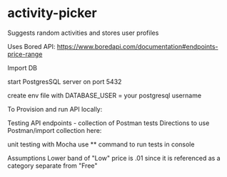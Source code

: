 # activity-picker
Suggests random activities and stores user profiles

Uses Bored API: https://www.boredapi.com/documentation#endpoints-price-range

Import DB

start PostgresSQL server on port 5432

create env file with DATABASE_USER = your postgresql username



To Provision and run API locally:

Testing
API endpoints - collection of Postman tests
Directions to use Postman/import collection here:

unit testing with Mocha
use ** command to run tests in console

Assumptions
Lower band of "Low" price is .01 since it is referenced as a category separate from "Free"

